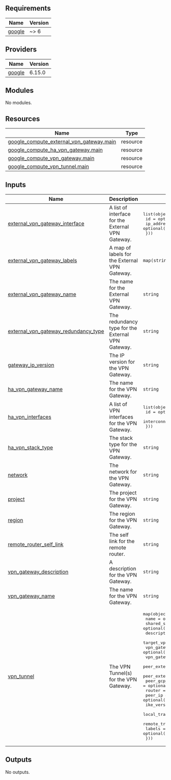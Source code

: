 ## Requirements

| Name | Version |
|------|---------|
| <a name="requirement_google"></a> [google](#requirement\_google) | ~> 6 |

## Providers

| Name | Version |
|------|---------|
| <a name="provider_google"></a> [google](#provider\_google) | 6.15.0 |

## Modules

No modules.

## Resources

| Name | Type |
|------|------|
| [google_compute_external_vpn_gateway.main](https://registry.terraform.io/providers/hashicorp/google/latest/docs/resources/compute_external_vpn_gateway) | resource |
| [google_compute_ha_vpn_gateway.main](https://registry.terraform.io/providers/hashicorp/google/latest/docs/resources/compute_ha_vpn_gateway) | resource |
| [google_compute_vpn_gateway.main](https://registry.terraform.io/providers/hashicorp/google/latest/docs/resources/compute_vpn_gateway) | resource |
| [google_compute_vpn_tunnel.main](https://registry.terraform.io/providers/hashicorp/google/latest/docs/resources/compute_vpn_tunnel) | resource |

## Inputs

| Name | Description | Type | Default | Required |
|------|-------------|------|---------|:--------:|
| <a name="input_external_vpn_gateway_interface"></a> [external\_vpn\_gateway\_interface](#input\_external\_vpn\_gateway\_interface) | A list of interface for the External VPN Gateway. | <pre>list(object({<br>    id         = optional(string)<br>    ip_address = optional(string)<br>  }))</pre> | `null` | no |
| <a name="input_external_vpn_gateway_labels"></a> [external\_vpn\_gateway\_labels](#input\_external\_vpn\_gateway\_labels) | A map of labels for the External VPN Gateway. | `map(string)` | `null` | no |
| <a name="input_external_vpn_gateway_name"></a> [external\_vpn\_gateway\_name](#input\_external\_vpn\_gateway\_name) | The name for the External VPN Gateway. | `string` | `null` | no |
| <a name="input_external_vpn_gateway_redundancy_type"></a> [external\_vpn\_gateway\_redundancy\_type](#input\_external\_vpn\_gateway\_redundancy\_type) | The redundancy type for the External VPN Gateway. | `string` | `"SINGLE_IP_INTERNALLY_REDUNDANT"` | no |
| <a name="input_gateway_ip_version"></a> [gateway\_ip\_version](#input\_gateway\_ip\_version) | The IP version for the VPN Gateway. | `string` | `"IPV4"` | no |
| <a name="input_ha_vpn_gateway_name"></a> [ha\_vpn\_gateway\_name](#input\_ha\_vpn\_gateway\_name) | The name for the VPN Gateway. | `string` | `null` | no |
| <a name="input_ha_vpn_interfaces"></a> [ha\_vpn\_interfaces](#input\_ha\_vpn\_interfaces) | A list of VPN interfaces for the VPN Gateway. | <pre>list(object({<br>    id                      = optional(string)<br>    interconnect_attachment = optional(string)<br>  }))</pre> | `[]` | no |
| <a name="input_ha_vpn_stack_type"></a> [ha\_vpn\_stack\_type](#input\_ha\_vpn\_stack\_type) | The stack type for the VPN Gateway. | `string` | `"IPV4_ONLY"` | no |
| <a name="input_network"></a> [network](#input\_network) | The network for the VPN Gateway. | `string` | n/a | yes |
| <a name="input_project"></a> [project](#input\_project) | The project for the VPN Gateway. | `string` | n/a | yes |
| <a name="input_region"></a> [region](#input\_region) | The region for the VPN Gateway. | `string` | n/a | yes |
| <a name="input_remote_router_self_link"></a> [remote\_router\_self\_link](#input\_remote\_router\_self\_link) | The self link for the remote router. | `string` | `null` | no |
| <a name="input_vpn_gateway_description"></a> [vpn\_gateway\_description](#input\_vpn\_gateway\_description) | A description for the VPN Gateway. | `string` | `null` | no |
| <a name="input_vpn_gateway_name"></a> [vpn\_gateway\_name](#input\_vpn\_gateway\_name) | The name for the VPN Gateway. | `string` | `null` | no |
| <a name="input_vpn_tunnel"></a> [vpn\_tunnel](#input\_vpn\_tunnel) | The VPN Tunnel(s) for the VPN Gateway. | <pre>map(object({<br>    name                            = optional(string)<br>    shared_secret                   = optional(string)<br>    description                     = optional(string)<br>    target_vpn_gateway              = optional(string)<br>    vpn_gateway                     = optional(string)<br>    vpn_gateway_interface           = optional(string)<br>    peer_external_gateway           = optional(string)<br>    peer_external_gateway_interface = optional(string)<br>    peer_gcp_gateway                = optional(string)<br>    router                          = optional(string)<br>    peer_ip                         = optional(string)<br>    ike_version                     = optional(string)<br>    local_traffic_selector          = optional(list(string))<br>    remote_traffic_selector         = optional(list(string))<br>    labels                          = optional(map(string))<br>  }))</pre> | `{}` | no |

## Outputs

No outputs.
